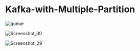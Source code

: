 # Kafka-with-Multiple-Partition

![queue](https://user-images.githubusercontent.com/21373505/204385978-1d63b365-76cf-46e1-8efd-518f5bace388.png)

![Screenshot_30](https://user-images.githubusercontent.com/21373505/204385991-c29e6287-6cc7-4784-8d61-f0dd9e87061b.png)

![Screenshot_29](https://user-images.githubusercontent.com/21373505/204385989-d85ae354-4197-42ef-b7e0-e90be00b82f0.png)

